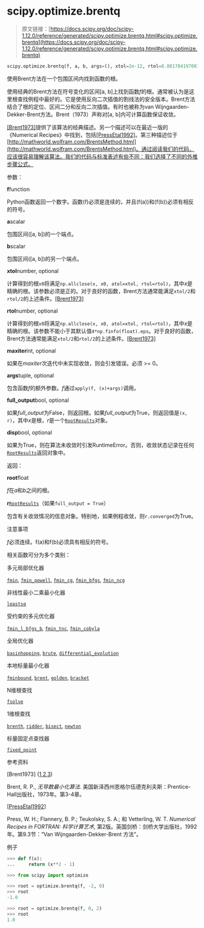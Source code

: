 # scipy.optimize.brentq

> 原文链接：[https://docs.scipy.org/doc/scipy-1.12.0/reference/generated/scipy.optimize.brentq.html#scipy.optimize.brentq](https://docs.scipy.org/doc/scipy-1.12.0/reference/generated/scipy.optimize.brentq.html#scipy.optimize.brentq)

```py
scipy.optimize.brentq(f, a, b, args=(), xtol=2e-12, rtol=8.881784197001252e-16, maxiter=100, full_output=False, disp=True)
```

使用Brent方法在一个包围区间内找到函数的根。

使用经典的Brent方法在符号变化的区间[a, b]上找到函数*f*的根。通常被认为是这里根查找例程中最好的。它是使用反向二次插值的割线法的安全版本。Brent方法结合了根的定位、区间二分和反向二次插值。有时也被称为van Wijngaarden-Dekker-Brent方法。Brent（1973）声称对[a, b]内可计算函数保证收敛。

[[Brent1973]](#rcf302ff4bf60-brent1973)提供了该算法的经典描述。另一个描述可以在最近一版的《Numerical Recipes》中找到，包括[[PressEtal1992]](#rcf302ff4bf60-pressetal1992)。第三种描述位于[http://mathworld.wolfram.com/BrentsMethod.html](http://mathworld.wolfram.com/BrentsMethod.html)。通过阅读我们的代码，应该很容易理解该算法。我们的代码与标准表述有些不同：我们选择了不同的外推步骤公式。

参数：

**f**function

Python函数返回一个数字。函数\(f\)必须是连续的，并且\(f(a)\)和\(f(b)\)必须有相反的符号。

**a**scalar

包围区间\([a, b]\)的一个端点。

**b**scalar

包围区间\([a, b]\)的另一个端点。

**xtol**number, optional

计算得到的根`x0`将满足`np.allclose(x, x0, atol=xtol, rtol=rtol)`，其中*x*是精确的根。该参数必须是正的。对于良好的函数，Brent方法通常能满足`xtol/2`和`rtol/2`的上述条件。[[Brent1973]](#rcf302ff4bf60-brent1973)

**rtol**number, optional

计算得到的根`x0`将满足`np.allclose(x, x0, atol=xtol, rtol=rtol)`，其中*x*是精确的根。该参数不能小于其默认值`4*np.finfo(float).eps`。对于良好的函数，Brent方法通常能满足`xtol/2`和`rtol/2`的上述条件。[[Brent1973]](#rcf302ff4bf60-brent1973)

**maxiter**int, optional

如果在*maxiter*次迭代中未实现收敛，则会引发错误。必须 >= 0。

**args**tuple, optional

包含函数*f*的额外参数。*f*通过`apply(f, (x)+args)`调用。

**full_output**bool, optional

如果*full_output*为False，则返回根。如果*full_output*为True，则返回值是`(x, r)`，其中*x*是根，*r*是一个[`RootResults`](scipy.optimize.RootResults.html#scipy.optimize.RootResults "scipy.optimize.RootResults")对象。

**disp**bool, optional

如果为True，则在算法未收敛时引发RuntimeError。否则，收敛状态记录在任何[`RootResults`](scipy.optimize.RootResults.html#scipy.optimize.RootResults "scipy.optimize.RootResults")返回对象中。

返回：

**root**float

*f*在*a*和*b*之间的根。

**r**[`RootResults`](scipy.optimize.RootResults.html#scipy.optimize.RootResults "scipy.optimize.RootResults")（如果`full_output = True`）

包含有关收敛情况的信息对象。特别地，如果例程收敛，则`r.converged`为True。

注意事项

*f*必须连续。f(a)和f(b)必须具有相反的符号。

相关函数可分为多个类别：

多元局部优化器

[`fmin`](scipy.optimize.fmin.html#scipy.optimize.fmin "scipy.optimize.fmin"), [`fmin_powell`](scipy.optimize.fmin_powell.html#scipy.optimize.fmin_powell "scipy.optimize.fmin_powell"), [`fmin_cg`](scipy.optimize.fmin_cg.html#scipy.optimize.fmin_cg "scipy.optimize.fmin_cg"), [`fmin_bfgs`](scipy.optimize.fmin_bfgs.html#scipy.optimize.fmin_bfgs "scipy.optimize.fmin_bfgs"), [`fmin_ncg`](scipy.optimize.fmin_ncg.html#scipy.optimize.fmin_ncg "scipy.optimize.fmin_ncg")

非线性最小二乘最小化器

[`leastsq`](scipy.optimize.leastsq.html#scipy.optimize.leastsq "scipy.optimize.leastsq")

受约束的多元优化器

[`fmin_l_bfgs_b`](scipy.optimize.fmin_l_bfgs_b.html#scipy.optimize.fmin_l_bfgs_b "scipy.optimize.fmin_l_bfgs_b"), [`fmin_tnc`](scipy.optimize.fmin_tnc.html#scipy.optimize.fmin_tnc "scipy.optimize.fmin_tnc"), [`fmin_cobyla`](scipy.optimize.fmin_cobyla.html#scipy.optimize.fmin_cobyla "scipy.optimize.fmin_cobyla")

全局优化器

[`basinhopping`](scipy.optimize.basinhopping.html#scipy.optimize.basinhopping "scipy.optimize.basinhopping"), [`brute`](scipy.optimize.brute.html#scipy.optimize.brute "scipy.optimize.brute"), [`differential_evolution`](scipy.optimize.differential_evolution.html#scipy.optimize.differential_evolution "scipy.optimize.differential_evolution")

本地标量最小化器

[`fminbound`](scipy.optimize.fminbound.html#scipy.optimize.fminbound "scipy.optimize.fminbound"), [`brent`](scipy.optimize.brent.html#scipy.optimize.brent "scipy.optimize.brent"), [`golden`](scipy.optimize.golden.html#scipy.optimize.golden "scipy.optimize.golden"), [`bracket`](scipy.optimize.bracket.html#scipy.optimize.bracket "scipy.optimize.bracket")

N维根查找

[`fsolve`](scipy.optimize.fsolve.html#scipy.optimize.fsolve "scipy.optimize.fsolve")

1维根查找

[`brenth`](scipy.optimize.brenth.html#scipy.optimize.brenth "scipy.optimize.brenth"), [`ridder`](scipy.optimize.ridder.html#scipy.optimize.ridder "scipy.optimize.ridder"), [`bisect`](scipy.optimize.bisect.html#scipy.optimize.bisect "scipy.optimize.bisect"), [`newton`](scipy.optimize.newton.html#scipy.optimize.newton "scipy.optimize.newton")

标量固定点查找器

[`fixed_point`](scipy.optimize.fixed_point.html#scipy.optimize.fixed_point "scipy.optimize.fixed_point")

参考资料

[Brent1973] ([1](#id1),[2](#id3),[3](#id4))

Brent, R. P., *无导数最小化算法*. 美国新泽西州恩格尔伍德克利夫斯：Prentice-Hall出版社，1973年。第3-4章。

[[PressEtal1992](#id2)]

Press, W. H.; Flannery, B. P.; Teukolsky, S. A.; 和 Vetterling, W. T. *Numerical Recipes in FORTRAN: 科学计算艺术*, 第2版。英国剑桥：剑桥大学出版社，1992年。第9.3节：“Van Wijngaarden-Dekker-Brent 方法”。

例子

```py
>>> def f(x):
...     return (x**2 - 1) 
```

```py
>>> from scipy import optimize 
```

```py
>>> root = optimize.brentq(f, -2, 0)
>>> root
-1.0 
```

```py
>>> root = optimize.brentq(f, 0, 2)
>>> root
1.0 
```
